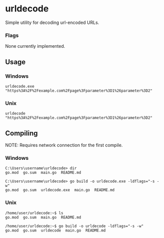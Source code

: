 # urldecode
Simple utility for decoding url-encoded URLs.

### Flags
None currently implemented.


## Usage

### Windows
`urldecode.exe "https%3A%2F%2Fexample.com%2Fpage%3Fparameter%3D1%26parameter%3D2"` 

### Unix
`urldecode "https%3A%2F%2Fexample.com%2Fpage%3Fparameter%3D1%26parameter%3D2"`


## Compiling
NOTE: Requires network connection for the first compile.

### Windows
```
C:\Users\username\urldecode> dir
go.mod  go.sum  main.go  README.md

C:\Users\username\urldecode> go build -o urldecode.exe -ldflags="-s -w"
go.mod  go.sum  urldecode.exe  main.go  README.md
```

### Unix
```
/home/user/urldecode:~$ ls
go.mod  go.sum  main.go  README.md

/home/user/urldecode:~$ go build -o urldecode -ldflags="-s -w"
go.mod  go.sum  urldecode  main.go  README.md
```